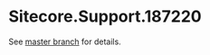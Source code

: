 # Sitecore.Support.187220

See [master branch](https://github.com/sitecoresupport/Sitecore.Support.187220) for details.